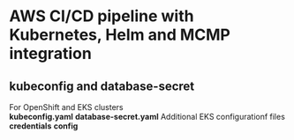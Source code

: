 # AWS CI/CD pipeline with Kubernetes, Helm and MCMP integration

## kubeconfig and database-secret
   For OpenShift and EKS clusters <br>
      **kubeconfig.yaml**
      **database-secret.yaml**
   Additional EKS configurationf files<br>
      **credentials**
      **config**
    
